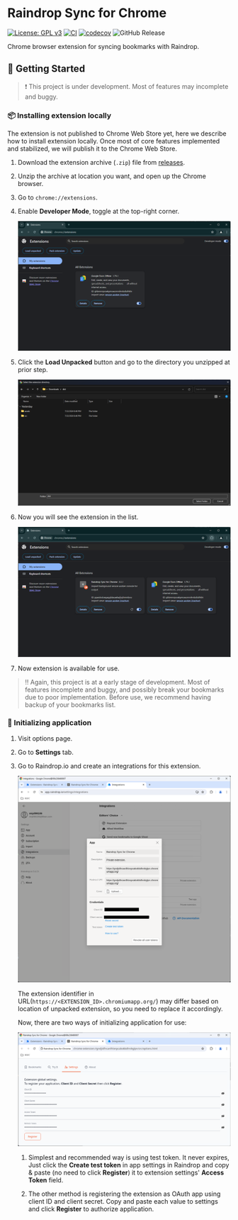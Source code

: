 # Raindrop Sync for Chrome

[![License: GPL v3](https://img.shields.io/badge/License-GPLv3-blue.svg)](https://www.gnu.org/licenses/gpl-3.0)
[![CI](https://github.com/lasuillard/raindrop-sync-chrome/actions/workflows/ci.yaml/badge.svg)](https://github.com/lasuillard/raindrop-sync-chrome/actions/workflows/ci.yaml)
[![codecov](https://codecov.io/gh/lasuillard/raindrop-sync-chrome/graph/badge.svg?token=52rvoFBAEb)](https://codecov.io/gh/lasuillard/raindrop-sync-chrome)
![GitHub Release](https://img.shields.io/github/v/release/lasuillard/raindrop-sync-chrome)

Chrome browser extension for syncing bookmarks with Raindrop.

## 🚀 Getting Started

> ❗ This project is under development. Most of features may incomplete and buggy.

### 📦 Installing extension locally

The extension is not published to Chrome Web Store yet, here we describe how to install extension locally. Once most of core features implemented and stabilized, we will publish it to the Chrome Web Store.

1. Download the extension archive (`.zip`) file from [releases](https://github.com/lasuillard/raindrop-sync-chrome/releases).

2. Unzip the archive at location you want, and open up the Chrome browser.

3. Go to `chrome://extensions`.

4. Enable **Developer Mode**, toggle at the top-right corner.

    ![Chrome Manage Extensions Page](/docs/images/chrome-manage-extensions.png)

5. Click the **Load Unpacked** button and go to the directory you unzipped at prior step.

    ![Chrome Load Unpacked Extension](/docs/images/chrome-load-unpacked-extension.png)

6. Now you will see the extension in the list.

    ![Chrome Extension Installed](/docs/images/chrome-extension-installed.png)

7. Now extension is available for use.

> ‼️ Again, this project is at a early stage of development. Most of features incomplete and buggy, and possibly break your bookmarks due to poor implementation. Before use, we recommend having backup of your bookmarks list.

### 👟 Initializing application

1. Visit options page.

2. Go to **Settings** tab.

3. Go to Raindrop.io and create an integrations for this extension.

    ![Raindrop App Installation](/docs/images/raindrop-app-installation.png)

    The extension identifier in URL(`https://<EXTENSION_ID>.chromiumapp.org/`) may differ based on location of unpacked extension, so you need to replace it accordingly.

    Now, there are two ways of initializing application for use:

    ![RSFC Register App](/docs/images/rsfc-register-app.png)

    1. Simplest and recommended way is using test token. It never expires, Just click the **Create test token** in app settings in Raindrop and copy & paste (no need to click **Register**) it to extension settings' **Access Token** field.

    2. The other method is registering the extension as OAuth app using client ID and client secret. Copy and paste each value to settings and click **Register** to authorize application.
